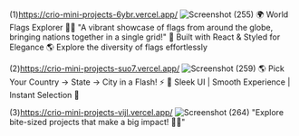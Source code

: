 
(1)https://crio-mini-projects-6ybr.vercel.app/
![Screenshot (255)](https://github.com/user-attachments/assets/c67cf99b-8915-4711-b7a3-e7d6e5395e74)
🌍 World Flags Explorer 🏳️‍🌈
"A vibrant showcase of flags from around the globe, bringing nations together in a single grid!"
🚀 Built with React & Styled for Elegance
🌎 Explore the diversity of flags effortlessly

(2)https://crio-mini-projects-suo7.vercel.app/
![Screenshot (259)](https://github.com/user-attachments/assets/8d894ef9-46d5-41a5-9886-b445dd1539cc)
🌎 Pick Your Country → State → City in a Flash! ⚡
🎨 Sleek UI | Smooth Experience | Instant Selection 🎯

(3)https://crio-mini-projects-vijl.vercel.app/
![Screenshot (264)](https://github.com/user-attachments/assets/c6b52501-17cf-44f8-8fcb-5284b6858a63)
"Explore bite-sized projects that make a big impact! 🚀💡"
